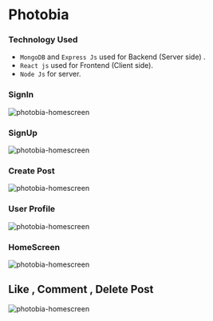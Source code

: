 # Photobia
### Technology Used
- `MongoDB` and `Express Js` used for Backend (Server side) . 
- `React js` used for Frontend (Client side).
- `Node Js` for server.

### SignIn
![photobia-homescreen](https://imgur.com/T4O59mg.png)
### SignUp
![photobia-homescreen](https://imgur.com/5RIK6R9.png)
### Create Post
![photobia-homescreen](https://imgur.com/r8Pku6D.png)
### User Profile
![photobia-homescreen](https://imgur.com/uNcR4cr.png)
### HomeScreen
![photobia-homescreen](https://i.imgur.com/s6jzCUj.png)
## Like , Comment , Delete Post
![photobia-homescreen](https://imgur.com/xg1cxAr.png)
